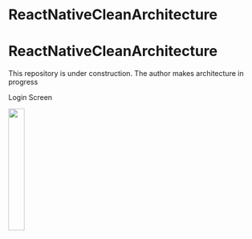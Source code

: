 # ReactNativeCleanArchitecture

# ReactNativeCleanArchitecture

This repository is under construction. The author makes architecture in progress

Login Screen

<p float="left"> 
  <img src="https://user-images.githubusercontent.com/39134128/149090790-03b9a963-09cb-4dfc-84e4-c59e39100552.png" width="25%"/>
</p>

